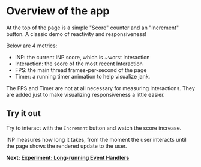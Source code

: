 # Overview of the app

At the top of the page is a simple "Score" counter and an "Increment" button. A classic demo of reactivity and responsiveness!

Below are 4 metrics:

* INP: the current INP score, which is ~worst Interaction
* Interaction: the score of the most recent Interaction
* FPS: the main thread frames-per-second of the page
* Timer: a running timer animation to help visualize jank.

The FPS and Timer are not at all necessary for measuring Interactions. They are added just to make visualizing responsiveness a little easier.

## Try it out

Try to interact with the `Increment` button and watch the score increase.

INP measures how long it takes, from the moment the user interacts until the page shows the rendered update to the user.

**Next: [Experiment: Long-running Event Handlers](https://github.com/verlok/inp-workshop/blob/main/guide/02-long-event-handlers.md)**
